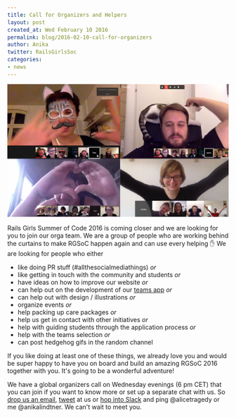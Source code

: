 ```yaml
---
title: Call for Organizers and Helpers
layout: post
created_at: Wed February 10 2016
permalink: blog/2016-02-10-call-for-organizers
author: Anika
twitter: RailsGirlsSoc
categories:
- news
---
```


![](/img/blog/2016/rgsoc_calls.jpg)

Rails Girls Summer of Code 2016 is coming closer and we are looking for you to join our orga team. We are a group of people who are working behind the curtains to make RGSoC happen again and can use every helping :raised_hand: We are looking for people who either

+ like doing PR stuff (#allthesocialmediathings) *or*
+ like getting in touch with the community and students *or*
+ have ideas on how to improve our website *or*
+ can help out on the development of our [teams app](https://github.com/rails-girls-summer-of-code/rgsoc-teams) *or*
+ can help out with design / illustrations *or*
+ organize events *or*
+ help packing up care packages *or*
+ help us get in contact with other initiatives *or*
+ help with guiding students through the application process *or*
+ help with the teams selection *or*
+ can post hedgehog gifs in the random channel

If you like doing at least one of these things, we already love you and would be super happy to have you on board and build an amazing RGSoC 2016 together with you. It's going to be a wonderful adventure!

We have a global organizers call on Wednesday evenings (6 pm CET) that you can join if you want to know more or set up a separate chat with us. So [drop us an email](mailto:contact@rgsoc.org), [tweet](http://twitter.com/railsgirlssoc) at us or [hop into Slack](https://rgsoc-slack-inviter.herokuapp.com) and ping @alicetragedy or me @anikalindtner. We can't wait to meet you.  
